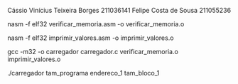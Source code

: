 Cássio Vinícius Teixeira Borges 211036141
Felipe Costa de Sousa 211055236

nasm -f elf32 verificar_memoria.asm -o verificar_memoria.o

nasm -f elf32 imprimir_valores.asm -o imprimir_valores.o

gcc -m32 -o carregador carregador.c verificar_memoria.o imprimir_valores.o

./carregador tam_programa endereco_1 tam_bloco_1
